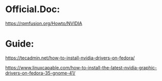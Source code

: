 # Official.Doc:
https://rpmfusion.org/Howto/NVIDIA

# Guide:
https://tecadmin.net/how-to-install-nvidia-drivers-on-fedora/

https://www.linuxcapable.com/how-to-install-the-latest-nvidia-graphic-drivers-on-fedora-35-gnome-41/
